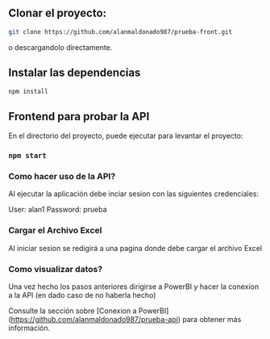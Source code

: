## Clonar el proyecto:

```bash
git clone https://github.com/alanmaldonado987/prueba-front.git
```

o descargandolo directamente.

## Instalar las dependencias

```bash
npm install
```

## Frontend para probar la API

En el directorio del proyecto, puede ejecutar para levantar el proyecto:

### `npm start`

### Como hacer uso de la API?

Al ejecutar la aplicación debe inciar sesion con las siguientes credenciales:

User: alan1
Password: prueba


### Cargar el Archivo Excel

Al iniciar sesion se redigirá a una pagina donde debe cargar el archivo Excel

### Como visualizar datos?

Una vez hecho los pasos anteriores dirigirse a PowerBI y hacer la conexion a la API (en dado caso de no haberla hecho)

Consulte la sección sobre [Conexion a PowerBI] (https://github.com/alanmaldonado987/prueba-api) para obtener más información.



